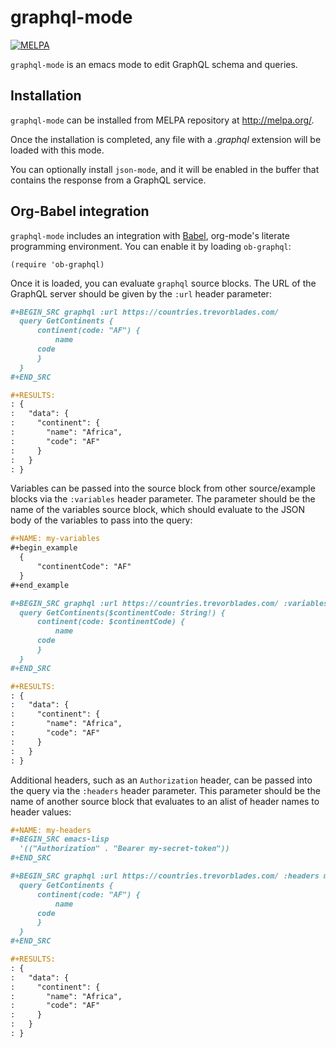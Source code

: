 graphql-mode
============

[![MELPA](https://melpa.org/packages/graphql-mode-badge.svg)](https://melpa.org/#/graphql-mode)

`graphql-mode` is an emacs mode to edit GraphQL schema and queries.

## Installation

`graphql-mode` can be installed from MELPA repository at http://melpa.org/.

Once the installation is completed, any file with a *.graphql*
extension will be loaded with this mode.

You can optionally install `json-mode`, and it will be enabled in the
buffer that contains the response from a GraphQL service.

## Org-Babel integration
`graphql-mode` includes an integration with [Babel](https://orgmode.org/worg/org-contrib/babel/intro.html), org-mode's literate programming environment. You can enable it by loading `ob-graphql`:

``` emacs-lisp
(require 'ob-graphql)
```

Once it is loaded, you can evaluate `graphql` source blocks. The URL of the GraphQL server should be given by the `:url` header parameter:

``` org
#+BEGIN_SRC graphql :url https://countries.trevorblades.com/
  query GetContinents {
      continent(code: "AF") {
          name
	  code
      }
  }
#+END_SRC

#+RESULTS:
: {
:   "data": {
:     "continent": {
:       "name": "Africa",
:       "code": "AF"
:     }
:   }
: }
```

Variables can be passed into the source block from other source/example blocks via the `:variables` header parameter. The parameter should be the name of the variables source block, which should evaluate to the JSON body of the variables to pass into the query:

``` org
#+NAME: my-variables
#+begin_example
  {
      "continentCode": "AF"
  }
#+end_example

#+BEGIN_SRC graphql :url https://countries.trevorblades.com/ :variables my-variables
  query GetContinents($continentCode: String!) {
      continent(code: $continentCode) {
          name
	  code
      }
  }
#+END_SRC

#+RESULTS:
: {
:   "data": {
:     "continent": {
:       "name": "Africa",
:       "code": "AF"
:     }
:   }
: }

```

Additional headers, such as an `Authorization` header, can be passed into the query via the `:headers` header parameter. This parameter should be the name of another source block that evaluates to an alist of header names to header values:

``` org
#+NAME: my-headers
#+BEGIN_SRC emacs-lisp
  '(("Authorization" . "Bearer my-secret-token"))
#+END_SRC

#+BEGIN_SRC graphql :url https://countries.trevorblades.com/ :headers my-headers
  query GetContinents {
      continent(code: "AF") {
          name
	  code
      }
  }
#+END_SRC

#+RESULTS:
: {
:   "data": {
:     "continent": {
:       "name": "Africa",
:       "code": "AF"
:     }
:   }
: }
```
